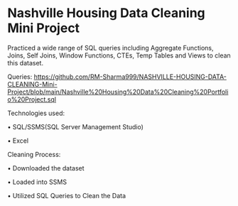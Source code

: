 # Nashville Housing Data Cleaning Mini Project


Practiced a wide range of SQL queries including Aggregate Functions, Joins, Self Joins, Window Functions, CTEs, Temp Tables and Views to clean this dataset.

Queries:  https://github.com/RM-Sharma999/NASHVILLE-HOUSING-DATA-CLEANING-Mini-Project/blob/main/Nashville%20Housing%20Data%20Cleaning%20Portfolio%20Project.sql

Technologies used:

• SQL/SSMS(SQL Server Management Studio)

• Excel



Cleaning Process:

• Downloaded the dataset

• Loaded into SSMS

• Utilized SQL Queries to Clean the Data
